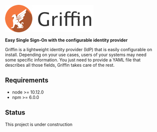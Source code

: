 ![](logo.png)

**Easy Single Sign-On with the configurable identity provider**

Griffin is a lightweight identity provider (IdP) that is easily configurable on install.
Depending on your use cases, users of your systems may need some specific information.
You just need to provide a YAML file that describes all those fields, Griffin takes care of the rest.

## Requirements
- node >= 10.12.0
- npm >= 6.0.0 

## Status
This project is under construction

